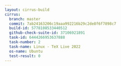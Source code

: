 ```yaml
---
layout: cirrus-build
cirrus:
  branch: master
  commit: 7ab24163206c19aaa992216b29c2de8f6f7898c7
  build-id: 5778108533440512
  github-check-suite-id: 37106921891
  task-id: 6444266953637888
  task-number: 2
  task-name: Linux - TeX Live 2022
  os-name: Ubuntu
  test-result: 0
---
```

